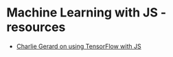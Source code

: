 # Machine Learning with JS - resources 

* [Charlie Gerard on using TensorFlow with JS](https://www.smashingmagazine.com/2019/09/machine-learning-front-end-developers-tensorflowjs/)
